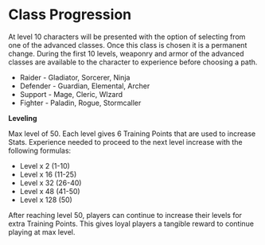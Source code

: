 # Class Progression

At level 10 characters will be presented with the option of selecting from one of the advanced classes. Once this class is chosen it is a permanent change. During the first 10 levels, weaponry and armor of the advanced classes are available to the character to experience before choosing a path.

* Raider - Gladiator, Sorcerer, Ninja
* Defender - Guardian, Elemental, Archer
* Support - Mage, Cleric, WIzard
* Fighter - Paladin, Rogue, Stormcaller

**Leveling**

Max level of 50. Each level gives 6 Training Points that are used to increase Stats. Experience needed to proceed to the next level increase with the following formulas:

* Level x 2 (1-10)
* Level x 16 (11-25)
* Level x 32 (26-40)
* Level x 48 (41-50)
* Level x 128 (50)

After reaching level 50, players can continue to increase their levels for extra Training Points. This gives loyal players a tangible reward to continue playing at max level.
